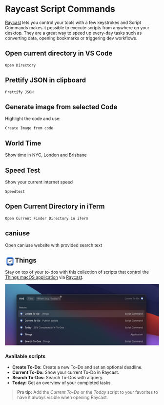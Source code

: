 # Raycast Script Commands

[Raycast](https://raycast.com) lets you control your tools with a few keystrokes
and Script Commands makes it possible to execute scripts from anywhere on your desktop.
They are a great way to speed up every-day tasks such as converting data, opening bookmarks
or triggering dev workflows.


## Open current directory in VS Code

```
Open Directory
```

## Prettify JSON in clipboard

```
Prettify JSON
```

## Generate image from selected Code

Highlight the code and use:

```
Create Image from code
```

## World Time

Show time in NYC, London and Brisbane

## Speed Test

Show your current internet speed

```
Speedtest
```

## Open Current Directory in iTerm

```
Open Current Finder Directory in iTerm
```

## caniuse

Open caniuse website with provided search text

<div>
  <img src="./images/things.png" height="32px" width="32px" align="left">
  <h2>Things</h2>
</div>

Stay on top of your to-dos with this collection of scripts that control the [Things macOS application](https://culturedcode.com/things/) via [Raycast](http://raycast.com). 

![Screenshot of Things](images/screenshot.png)

### Available scripts

- **Create To-Do:** Create a new To-Do and set an optional deadline.
- **Current To-Do:** Show your current To-Do in Raycast.
- **Search To-Dos:** Search To-Dos with a query.
- **Today:** Get an overview of your completed tasks.

> **Pro tip:** Add the *Current To-Do* or the *Today* script to your favorites to have it always visible when opening Raycast.
